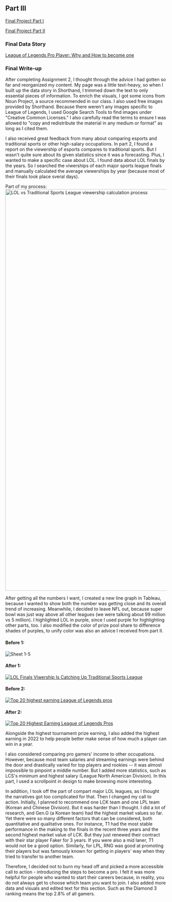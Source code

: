 ## Part III

[Final Project Part I](/final-project-part1.md)

[Final Project Part II](/final-project-part2.md)

### Final Data Story
<a href = "https://preview.shorthand.com/Bim4h18O7p4bYrz8" > League of Legends Pro Player: Why and How to become one </a>


### Final Write-up

After completing Assignment 2, I thought through the advice I had gotten so far and reorganized my content. My page was a little text-heavy, so when I built up the data story in Shorthand, I trimmed down the text to only essential pieces of information. To enrich the visuals, I got some icons from Noun Project, a source recommended in our class. I also used free images provided by Shorthand. Because there weren't any images specific to League of Legends, I used Google Search Tools to find images under "Creative Common Licenses." I also carefully read the terms to ensure I was allowed to "copy and redistribute the material in any medium or format" as long as I cited them. 

I also received great feedback from many about comparing esports and traditional sports or other high-salary occupations. In part 2, I found a report on the viewership of esports compares to traditional sports. But I wasn't quite sure about its given statistics since it was a forecasting. Plus, I wanted to make a specific case about LOL. I found data about LOL finals by the years. So I searched the viwerships of each major sports league finals and manually calculated the average viewerships by year (because most of their finals took place sveral days). 

Part of my process:
<img width="1254" alt="LOL vs Traditional Sports League viewership calculation process" src="https://user-images.githubusercontent.com/101654251/206995046-8dfa4f20-c38b-4bed-995d-a064a3cdefac.png">

After getting all the numbers I want, I created a new line graph in Tableau, because I wanted to show both the number was getting close and its overall trend of increasing. Meanwhile, I decided to leave NFL out, because super bowl was just way above all other leagues (we were talking about 99 million vs 5 million). I highlighted LOL in purple, since I used purple for highlighting other parts, too. I also modified the color of prize pool share to difference shades of purples, to unify color was also an advice I received from part II.

#### Before 1:

![Sheet 1-5](https://user-images.githubusercontent.com/101654251/207111520-29263440-4287-49cf-821d-12af596abc78.png)


#### After 1:

<div class='tableauPlaceholder' id='viz1670833832658' style='position: relative'><noscript><a href='#'><img alt='LOL Finals Viwership Is Catching Up Traditional Sports League ' src='https:&#47;&#47;public.tableau.com&#47;static&#47;images&#47;LO&#47;LOLFinalsViwershipsvsOthers&#47;Sheet1&#47;1_rss.png' style='border: none' /></a></noscript><object class='tableauViz'  style='display:none;'><param name='host_url' value='https%3A%2F%2Fpublic.tableau.com%2F' /> <param name='embed_code_version' value='3' /> <param name='site_root' value='' /><param name='name' value='LOLFinalsViwershipsvsOthers&#47;Sheet1' /><param name='tabs' value='no' /><param name='toolbar' value='yes' /><param name='static_image' value='https:&#47;&#47;public.tableau.com&#47;static&#47;images&#47;LO&#47;LOLFinalsViwershipsvsOthers&#47;Sheet1&#47;1.png' /> <param name='animate_transition' value='yes' /><param name='display_static_image' value='yes' /><param name='display_spinner' value='yes' /><param name='display_overlay' value='yes' /><param name='display_count' value='yes' /><param name='language' value='en-US' /></object></div>                


#### Before 2:

<div class='tableauPlaceholder' id='viz1669295155235' style='position: relative'><noscript><a href='#'><img alt='Top 20 highest earning League of Legends pros ' src='https:&#47;&#47;public.tableau.com&#47;static&#47;images&#47;To&#47;Top20highestearningleagueoflegendspros&#47;Sheet1&#47;1_rss.png' style='border: none' /></a></noscript><object class='tableauViz'  style='display:none;'><param name='host_url' value='https%3A%2F%2Fpublic.tableau.com%2F' /> <param name='embed_code_version' value='3' /> <param name='site_root' value='' /><param name='name' value='Top20highestearningleagueoflegendspros&#47;Sheet1' /><param name='tabs' value='no' /><param name='toolbar' value='yes' /><param name='static_image' value='https:&#47;&#47;public.tableau.com&#47;static&#47;images&#47;To&#47;Top20highestearningleagueoflegendspros&#47;Sheet1&#47;1.png' /> <param name='animate_transition' value='yes' /><param name='display_static_image' value='yes' /><param name='display_spinner' value='yes' /><param name='display_overlay' value='yes' /><param name='display_count' value='yes' /><param name='language' value='en-US' /><param name='filter' value='publish=yes' /></object></div> 

#### After 2:

<div class='tableauPlaceholder' id='viz1670834108263' style='position: relative'><noscript><a href='#'><img alt='Top 20 Highest Earning League of Legends Pros ' src='https:&#47;&#47;public.tableau.com&#47;static&#47;images&#47;To&#47;Top20lolearning&#47;Sheet1&#47;1_rss.png' style='border: none' /></a></noscript><object class='tableauViz'  style='display:none;'><param name='host_url' value='https%3A%2F%2Fpublic.tableau.com%2F' /> <param name='embed_code_version' value='3' /> <param name='site_root' value='' /><param name='name' value='Top20lolearning&#47;Sheet1' /><param name='tabs' value='no' /><param name='toolbar' value='yes' /><param name='static_image' value='https:&#47;&#47;public.tableau.com&#47;static&#47;images&#47;To&#47;Top20lolearning&#47;Sheet1&#47;1.png' /> <param name='animate_transition' value='yes' /><param name='display_static_image' value='yes' /><param name='display_spinner' value='yes' /><param name='display_overlay' value='yes' /><param name='display_count' value='yes' /><param name='language' value='en-US' /></object></div>  

Alongside the highest tournament prize earning, I also added the highest earning in 2022 to help people better make sense of how much a player can win in a year. 

I also considered comparing pro gamers' income to other occupations. However, because most team salaries and streaming earnings were behind the door and drastically varied for top players and rookies -- it was almost impossible to pinpoint a middle number. But I added more statistics, such as LCS's minimum and highest salary (League North American Division). In this part, I used a scrollpoint in design to make browsing more interesting. 

In addition, I took off the part of compart major LOL leagues, as I thought the narratives got too complicated for that. Then I changed my call to action. Initially, I planned to recommend one LCK team and one LPL team (Korean and Chinese Division). But it was harder than I thought. I did a lot of research, and Gen.G (a Korean team) had the highest market values so far. Yet there were so many different factors that can be considered, both quantitative and qualitative ones. For instance, T1 had the most stable performance in the making to the finals in the recent three years and the second highest market value of LCK. But they just renewed their contract with their star player Faker for 3 years. If you were also a mid laner, T1 would not be a good option. Similarly, for LPL, RNG was good at promoting their players but was famously known for getting in players' way when they tried to transfer to another team.

Therefore, I decided not to burn my head off and picked a more accessible call to action - introducing the steps to become a pro. I felt it was more helpful for people who wanted to start their careers because, in reality, you do not always get to choose which team you want to join. I also added more data and visuals and edited text for this section. Such as the Diamond 3 ranking means the top 2.8% of all gamers. 



